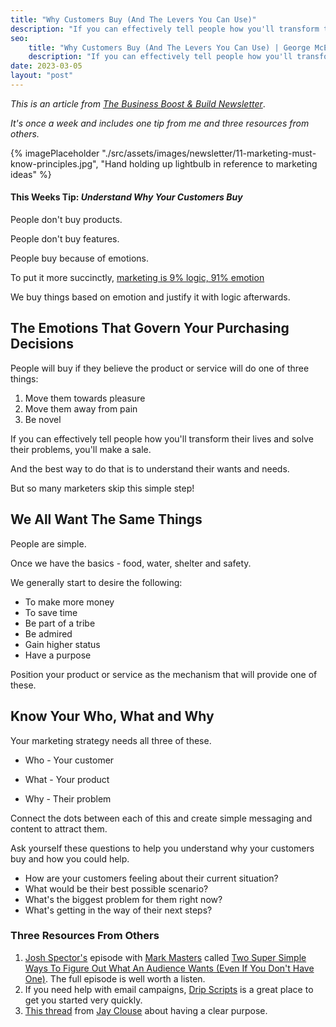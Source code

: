 ```yaml
---
title: "Why Customers Buy (And The Levers You Can Use)"
description: "If you can effectively tell people how you'll transform their lives and solve their problems, you'll make a sale."
seo:
    title: "Why Customers Buy (And The Levers You Can Use) | George McEntegart"
    description: "If you can effectively tell people how you'll transform their lives and solve their problems, you'll make a sale."
date: 2023-03-05
layout: "post"
---
```


*This is an article from [The Business Boost & Build Newsletter](/newsletter)*. 

*It's once a week and includes one tip from me and three resources from others.*

{% imagePlaceholder "./src/assets/images/newsletter/11-marketing-must-know-principles.jpg", "Hand holding up lightbulb in reference to marketing ideas" %}

#### This Weeks Tip: *Understand Why Your Customers Buy*

People don't buy products.

People don't buy features.

People buy because of emotions.

To put it more succinctly, [marketing is 9% logic, 91% emotion](https://twitter.com/geerodge/status/1625178516751892495)

We buy things based on emotion and justify it with logic afterwards.

## The Emotions That Govern Your Purchasing Decisions

People will buy if they believe the product or service will do one of three things:

1. Move them towards pleasure
2. Move them away from pain
3. Be novel

If you can effectively tell people how you'll transform their lives and solve their problems, you'll make a sale.

And the best way to do that is to understand their wants and needs.

But so many marketers skip this simple step!

## We All Want The Same Things

People are simple.

Once we have the basics - food, water, shelter and safety.

We generally start to desire the following:

- To make more money 
- To save time
- Be part of a tribe
- Be admired
- Gain higher status 
- Have a purpose

Position your product or service as the mechanism that will provide one of these.

## Know Your Who, What and Why

Your marketing strategy needs all three of these.

- Who - Your customer

- What - Your product

- Why - Their problem

Connect the dots between each of this and create simple messaging and content to attract them.

Ask yourself these questions to help you understand why your customers buy and how you could help.

- How are your customers feeling about their current situation?
- What would be their best possible scenario?
- What's the biggest problem for them right now?
- What's getting in the way of their next steps?

### Three Resources From Others

1. [Josh Spector's](https://twitter.com/jspector) episode with [Mark Masters](https://twitter.com/markiemasters) called [Two Super Simple Ways To Figure Out What An Audience Wants (Even If You Don't Have One)](https://youtu.be/yVYWmDe_WBM). The full episode is well worth a listen.
2. If you need help with email campaigns, [Drip Scripts](https://dripscripts.com/) is a great place to get you started very quickly.
3. [This thread](https://twitter.com/jayclouse/status/1611115766761541632) from [Jay Clouse](https://twitter.com/jayclouse) about having a clear purpose.